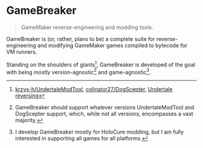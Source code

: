 # GameBreaker

> GameMaker reverse-engineering and modding tools.

GameBreaker is (or, rather, plans to be) a complete suite for
reverse-engineering and modifying GameMaker games compiled to bytecode for VM
runners.

Standing on the shoulders of giants[^1], GameBreaker is developed of the goal
with being *mostly* version-agnostic[^2] and game-agnostic[^3].

[^1]: [krzys-h/UndertaleModTool](https://github.com/krzys-h/UndertaleModTool),
[colinator27/DogScepter](https://github.com/colinator27/DogScepter),
[Undertale reversing](https://pcy.ulyssis.be/undertale/)

[^2]: GameBreaker should support whatever versions UndertaleModTool and
DogScepter support, which, while not all versions, encompasses a vast majority.

[^3]: I develop GameBreaker mostly for HoloCure modding, but I am fully
interested in supporting all games for all platforms.
